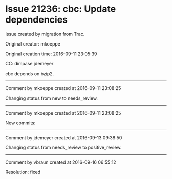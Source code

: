 # Issue 21236: cbc: Update dependencies

Issue created by migration from Trac.

Original creator: mkoeppe

Original creation time: 2016-09-11 23:05:39

CC:  dimpase jdemeyer

cbc depends on bzip2.



---

Comment by mkoeppe created at 2016-09-11 23:08:25

Changing status from new to needs_review.


---

Comment by mkoeppe created at 2016-09-11 23:08:25

New commits:


---

Comment by jdemeyer created at 2016-09-13 09:38:50

Changing status from needs_review to positive_review.


---

Comment by vbraun created at 2016-09-16 06:55:12

Resolution: fixed
